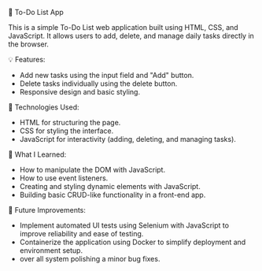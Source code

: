 📝 To-Do List App

This is a simple To-Do List web application built using HTML, CSS, and JavaScript. It allows users to add, delete, and manage daily tasks directly in the browser.

💡 Features:
- Add new tasks using the input field and "Add" button.
- Delete tasks individually using the delete button.
- Responsive design and basic styling.


📁 Technologies Used:
- HTML for structuring the page.
- CSS for styling the interface.
- JavaScript for interactivity (adding, deleting, and managing tasks).


🧠 What I Learned:
- How to manipulate the DOM with JavaScript.
- How to use event listeners.
- Creating and styling dynamic elements with JavaScript.
- Building basic CRUD-like functionality in a front-end app.


🚀 Future Improvements:
- Implement automated UI tests using Selenium with JavaScript to improve reliability and ease of testing.
- Containerize the application using Docker to simplify deployment and environment setup.
- over all system polishing a minor bug fixes.
